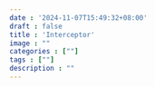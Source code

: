```yaml
---
date : '2024-11-07T15:49:32+08:00'
draft : false
title : 'Interceptor'
image : ""
categories : [""]
tags : [""]
description : ""
---
```

